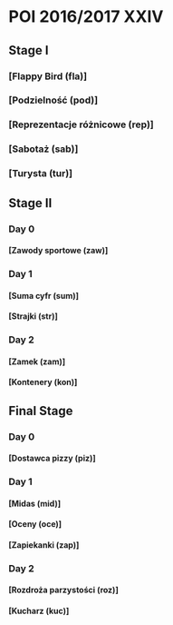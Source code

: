 # POI 2016/2017 XXIV

## Stage I

### [Flappy Bird (fla)]

### [Podzielność (pod)]

### [Reprezentacje różnicowe (rep)]

### [Sabotaż (sab)]

### [Turysta (tur)]

## Stage II

### Day 0

#### [Zawody sportowe (zaw)]

### Day 1

#### [Suma cyfr (sum)]

#### [Strajki (str)]

### Day 2

#### [Zamek (zam)]

#### [Kontenery (kon)]

## Final Stage

### Day 0

#### [Dostawca pizzy (piz)]

### Day 1

#### [Midas (mid)]

#### [Oceny (oce)]

#### [Zapiekanki (zap)]

### Day 2

#### [Rozdroża parzystości (roz)]

#### [Kucharz (kuc)]
